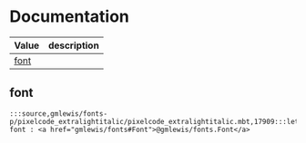 # Documentation
|Value|description|
|---|---|
|[font](#font)||

## font

```moonbit
:::source,gmlewis/fonts-p/pixelcode_extralightitalic/pixelcode_extralightitalic.mbt,17909:::let font : <a href="gmlewis/fonts#Font">@gmlewis/fonts.Font</a>
```

